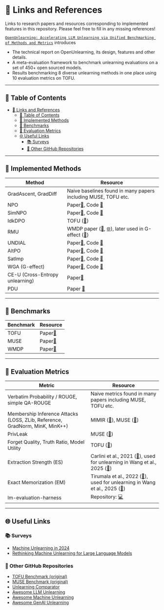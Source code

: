 # 🔗 Links and References

Links to research papers and resources corresponding to implemented features in this repository. Please feel free to fill in any missing references!

[`OpenUnlearning: Accelerating LLM Unlearning via Unified Benchmarking of Methods and Metrics`](https://arxiv.org/abs/2506.12618) introduces

- The technical report on OpenUnlearning, its design, features and other details.
- A meta-evaluation framework to benchmark unlearning evaluations on a set of 450+ open sourced models.
- Results benchmarking 8 diverse unlearning methods in one place using 10 evaluation metrics on TOFU.

---

## 📌 Table of Contents

- [🔗 Links and References](#-links-and-references)
  - [📌 Table of Contents](#-table-of-contents)
  - [📗 Implemented Methods](#-implemented-methods)
  - [📘 Benchmarks](#-benchmarks)
  - [📙 Evaluation Metrics](#-evaluation-metrics)
  - [🌐 Useful Links](#-useful-links)
    - [📚 Surveys](#-surveys)
    - [🐙 Other GitHub Repositories](#-other-github-repositories)

---

## 📗 Implemented Methods

| Method               | Resource                                                                                                                                                                                     |
| -------------------- | -------------------------------------------------------------------------------------------------------------------------------------------------------------------------------------------- |
| GradAscent, GradDiff | Naive baselines found in many papers including MUSE, TOFU etc.                                                                                                                               |
| NPO                  | Paper[📄](https://arxiv.org/abs/2404.05868), Code [🐙](https://github.com/licong-lin/negative-preference-optimization)                                                                             |
| SimNPO               | Paper[📄](https://arxiv.org/abs/2410.07163), Code [🐙](https://github.com/OPTML-Group/Unlearn-Simple)                                                                                              |
| IdkDPO               | TOFU ([📄](https://arxiv.org/abs/2401.06121))                                                                                                                                                   |
| RMU                  | WMDP paper ([🐙](https://github.com/centerforaisafety/wmdp/tree/main/rmu), [🌐](https://www.wmdp.ai/)), later used in G-effect ([🐙](https://github.com/tmlr-group/G-effect/blob/main/dataloader.py)) |
| UNDIAL               | Paper[📄](https://arxiv.org/pdf/2402.10052), Code [🐙](https://github.com/dong-river/LLM_unlearning/tree/main)                                                                                     |
| AltPO                | Paper[📄](https://arxiv.org/pdf/2409.13474), Code [🐙](https://github.com/molereddy/Alternate-Preference-Optimization)                                                                             |
| SatImp               | Paper[📄](https://arxiv.org/pdf/2505.11953), Code [🐙](https://github.com/Puning97/SatImp-for-LLM-Unlearning)                                                                                      |
| WGA (G-effect)       | Paper[📄](https://arxiv.org/pdf/2502.19301), Code [🐙](https://github.com/tmlr-group/G-effect)                                                                                                     |
| CE-U (Cross-Entropy unlearning)       | Paper[📄](https://arxiv.org/pdf/2503.01224)                                                                                                     |
| PDU                  | Paper [📄](https://arxiv.org/abs/2506.05314) |


---

## 📘 Benchmarks

| Benchmark | Resource                                 |
| --------- | ---------------------------------------- |
| TOFU      | Paper[📄](https://arxiv.org/abs/2401.06121) |
| MUSE      | Paper[📄](https://arxiv.org/abs/2407.06460) |
| WMDP      | Paper[📄](https://arxiv.org/abs/2403.03218) |

---

## 📙 Evaluation Metrics

| Metric                                                                       | Resource                                                                                                                                                                                                                                |
| ---------------------------------------------------------------------------- | --------------------------------------------------------------------------------------------------------------------------------------------------------------------------------------------------------------------------------------- |
| Verbatim Probability / ROUGE, simple QA-ROUGE                                | Naive metrics found in many papers including MUSE, TOFU etc.                                                                                                                                                                            |
| Membership Inference Attacks (LOSS, ZLib, Reference, GradNorm, MinK, MinK++) | MIMIR ([🐙](https://github.com/iamgroot42/mimir)), MUSE ([📄](https://arxiv.org/abs/2407.06460))                                                                                                                                              |
| PrivLeak                                                                     | MUSE ([📄](https://arxiv.org/abs/2407.06460))                                                                                                                                                                                              |
| Forget Quality, Truth Ratio, Model Utility                                   | TOFU ([📄](https://arxiv.org/abs/2401.06121))                                                                                                                                                                                              |
| Extraction Strength (ES)                                                     | Carlini et al., 2021 ([📄](https://www.usenix.org/conference/usenixsecurity21/presentation/carlini-extracting)), used for unlearning in Wang et al., 2025 ([📄](https://openreview.net/pdf?id=wUtCieKuQU))                                    |
| Exact Memorization (EM)                                                      | Tirumala et al., 2022 ([📄](https://proceedings.neurips.cc/paper_files/paper/2022/hash/fa0509f4dab6807e2cb465715bf2d249-Abstract-Conference.html)), used for unlearning in Wang et al., 2025 ([📄](https://openreview.net/pdf?id=wUtCieKuQU)) |
| lm-evaluation-harness                                                        | Repository: [💻](https://github.com/EleutherAI/lm-evaluation-harness/tree/main)                                                                                                                                                                        |

---

## 🌐 Useful Links

### 📚 Surveys

- [Machine Unlearning in 2024](https://ai.stanford.edu/~kzliu/blog/unlearning)
- [Rethinking Machine Unlearning for Large Language Models](https://arxiv.org/abs/2402.08787)

### 🐙 Other GitHub Repositories

- [TOFU Benchmark (original)](https://github.com/locuslab/tofu)
- [MUSE Benchmark (original)](https://github.com/swj0419/muse_bench)
- [Unlearning Comparator](https://github.com/gnueaj/Machine-Unlearning-Comparator)
- [Awesome LLM Unlearning](https://github.com/chrisliu298/awesome-llm-unlearning)
- [Awesome Machine Unlearning](https://github.com/tamlhp/awesome-machine-unlearning)
- [Awesome GenAI Unlearning](https://github.com/franciscoliu/Awesome-GenAI-Unlearning)
